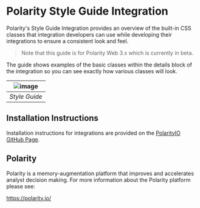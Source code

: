 # Polarity Style Guide Integration

Polarity's Style Guide Integration provides an overview of the built-in CSS classes that integration developers can use while developing their integrations to ensure a consistent look and feel.

> Note that this guide is for Polarity Web 3.x which is currently in beta.

The guide shows examples of the basic classes within the details block of the integration so you can see exactly how various classes will look.

| ![image](https://user-images.githubusercontent.com/306319/39963028-60db1e00-562e-11e8-92d5-033b027d8e0e.png) |
|---|
|*Style Guide*|

## Installation Instructions

Installation instructions for integrations are provided on the [PolarityIO GitHub Page](https://polarityio.github.io/).

## Polarity

Polarity is a memory-augmentation platform that improves and accelerates analyst decision making.  For more information about the Polarity platform please see:

https://polarity.io/